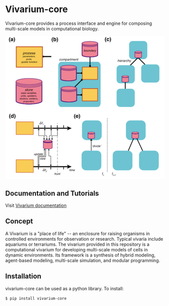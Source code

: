 # Vivarium-core

Vivarium-core provides a process interface and engine for composing multi-scale models in computational biology.

![vivarium](doc/_static/multiscale.png)

## Documentation and Tutorials
Visit [Vivarium documentation](https://vivarium-core.readthedocs.io/)

## Concept

A Vivarium is a "place of life" -- an enclosure for raising organisms in controlled environments for observation or
research. Typical vivaria include aquariums or terrariums.  The vivarium provided in this repository is a computational
vivarium for developing multi-scale models of cells in dynamic environments. Its framework is a synthesis of
hybrid modeling, agent-based modeling, multi-scale simulation, and modular programming.

## Installation
vivarium-core can be used as a python library. To install:

```
$ pip install vivarium-core
```
